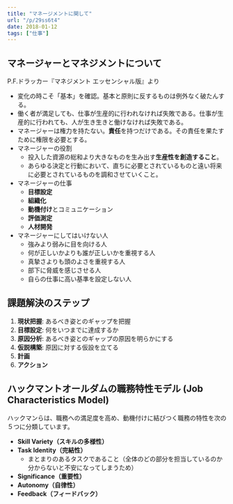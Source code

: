 ```yaml
---
title: "マネージメントに関して"
url: "/p/29ss6t4"
date: 2018-01-12
tags: ["仕事"]
---
```


マネージャーとマネジメントについて
----

P.F.ドラッカー『マネジメント エッセンシャル版』より

* 変化の時こそ「基本」を確認。基本と原則に反するものは例外なく破たんする。
* 働く者が満足しても、仕事が生産的に行われなければ失敗である。仕事が生産的に行われても、人が生き生きと働けなければ失敗である。
* マネージャーは権力を持たない。**責任**を持つだけである。その責任を果たすために権限を必要とする。
* マネージャーの役割
    * 投入した資源の総和より大きなものを生み出す**生産性を創造すること**。
    * あらゆる決定と行動において、直ちに必要とされているものと遠い将来に必要とされているものを調和させていくこと。
* マネージャーの仕事
    * **目標設定**
    * **組織化**
    * **動機付け**とコミュニケーション
    * **評価測定**
    * **人材開発**
* マネージャーにしてはいけない人
    * 強みより弱みに目を向ける人
    * 何が正しいかよりも誰が正しいかを重視する人
    * 真摯さよりも頭のよさを重視する人
    * 部下に脅威を感じさせる人
    * 自らの仕事に高い基準を設定しない人


課題解決のステップ
----

1. **現状把握**: あるべき姿とのギャップを把握
2. **目標設定**: 何をいつまでに達成するか
3. **原因分析**: あるべき姿とのギャップの原因を明らかにする
4. **仮説構築**: 原因に対する仮設を立てる
5. **計画**
6. **アクション**


ハックマントオールダムの職務特性モデル (Job Characteristics Model)
----

ハックマンらは、職務への満足度を高め、動機付けに結びつく職務の特性を次の５つに分類しています。

* **Skill Variety（スキルの多様性）**
* **Task Identity（完結性）**
    * まとまりのあるタスクであること（全体のどの部分を担当しているのか分からないと不安になってしまうため）
* **Significance（重要性）**
* **Autonomy（自律性）**
* **Feedback（フィードバック）**

